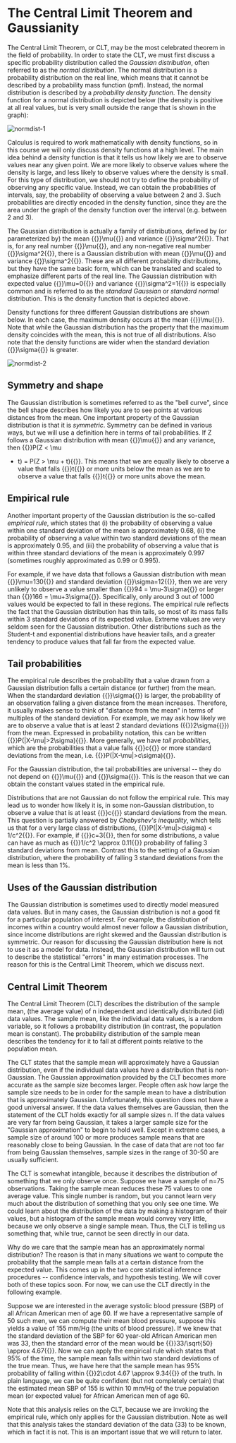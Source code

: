 The Central Limit Theorem and Gaussianity
=========================================

The Central Limit Theorem, or CLT, may be the most celebrated theorem
in the field of probability.  In order to state the CLT, we must first discuss a
specific probability distribution called the _Gaussian distribution_,
often referred to as the _normal distribution_.  The normal
distribution is a probability distribution on the real line, which
means that it cannot be described by a probability mass function
(pmf).  Instead, the normal distribution is described by a
_probability density function_.  The density function for a normal
distribution is depicted below (the density is positive at all
real values, but is very small outside the range that is shown in
the graph):

![normdist-1](/~kshedden/introds/images/norm1.svg)

Calculus is required to work mathematically with density functions, so
in this course we will only discuss density functions at a high level.
The main idea behind a density function is that it tells us how likely
we are to observe values near any given point.  We are more likely to
observe values where the density is large, and less likely to observe
values where the density is small.  For this type of distribution, we
should not try to define the probability of observing any specific
value.  Instead, we can obtain the probabilities of intervals, say,
the probability of observing a value between 2 and 3.  Such
probabilities are directly encoded in the density function, since they
are the area under the graph of the density function over the interval
(e.g. between 2 and 3).

The Gaussian distribution is actually a family of distributions,
defined by (or parameterized by) the mean {{<katex>}}\mu{{</katex>}}
and variance {{<katex>}}\sigma^2{{</katex>}}.  That is, for any real
number {{<katex>}}\mu{{</katex>}}, and any non-negative real number
{{<katex>}}\sigma^2{{</katex>}}, there is a Gaussian distribution with
mean {{<katex>}}\mu{{</katex>}} and variance
{{<katex>}}\sigma^2{{</katex>}}.  These are all different probability
distributions, but they have the same basic form, which can be
translated and scaled to emphasize different parts of the real line.
The Gaussian distribution with expected value
{{<katex>}}\mu=0{{</katex>}} and variance
{{<katex>}}\sigma^2=1{{</katex>}} is especially common and is referred
to as the _standard Gaussian_ or _standard normal_ distribution.  This
is the density function that is depicted above.

Density functions for three different Gaussian distributions are shown
below. In each case, the maximum density occurs at the mean
{{<katex>}}\mu{{</katex>}}.  Note that while the Gaussian distribution
has the property that the maximum density coincides with the mean,
this is not true of all distributions.  Also note that the density
functions are wider when the standard deviation
{{<katex>}}\sigma{{</katex>}} is greater.

![normdist-2](/~kshedden/introds/images/norm2.svg)

Symmetry and shape
------------------

The Gaussian distribution is sometimes referred to as the "bell
curve", since the bell shape describes how likely you are to see
points at various distances from the mean.  One important property of
the Gaussian distribution is that it is _symmetric_.  Symmetry can be
defined in various ways, but we will use a definition here in terms of
tail probabilities.  If Z follows a Gaussian distribution with mean
{{<katex>}}\mu{{</katex>}} and any variance, then {{<katex>}}P(Z < \mu
- t) = P(Z > \mu + t){{</katex>}}.  This means that we are equally
likely to observe a value that falls {{<katex>}}t{{</katex>}} or more
units below the mean as we are to observe a value that falls
{{<katex>}}t{{</katex>}} or more units above the mean.

Empirical rule
--------------

Another important property of the Gaussian distribution is the
so-called _empirical rule_, which states that (i) the probability of
observing a value within one standard deviation of the mean is
approximately 0.68, (ii) the probability of observing a value within
two standard deviations of the mean is approximately 0.95, and (iii)
the probability of observing a value that is within three standard
deviations of the mean is approximately 0.997 (sometimes roughly
approximated as 0.99 or 0.995).

For example, if we have data that follows a Gaussian distribution with
mean {{<katex>}}\mu=130{{</katex>}} and standard deviation
{{<katex>}}\sigma=12{{</katex>}}, then we are very unlikely to observe
a value smaller than {{<katex>}}94 = \mu-3\sigma{{</katex>}} or larger
than {{<katex>}}166 = \mu+3\sigma{{</katex>}}.  Specifically, only
around 3 out of 1000 values would be expected to fall in these
regions.  The empirical rule reflects the fact that the Gaussian
distribution has thin tails, so most of its mass falls within 3
standard deviations of its expected value.  Extreme values are very
seldom seen for the Gaussian distribution.  Other distributions such
as the Student-t and exponential distributions have heavier tails, and
a greater tendency to produce values that fall far from the expected
value.

Tail probabilities
------------------

The empirical rule describes the probability that a value drawn from
a Gaussian distribution falls a certain distance (or further) from
the mean.  When the standardard deviation {{<katex>}}\sigma{{</katex>}}
is larger, the probability of an observation falling a given distance
from the mean increases.  Therefore, it usually
makes sense to think of "distance from the mean" in terms of
multiples of the standard deviation.  For example, we may ask
how likely we are to observe a value that is at least 2 standard
deviations ({{<katex>}}2\sigma{{</katex>}}) from the mean.  Expressed
in probability notation, this can be written
{{<katex>}}P(|X-\mu|>2\sigma){{</katex>}}.  More generally, we
have _tail probabilities_, which are the probabilities that
a value falls {{<katex>}}c{{</katex>}} or more standard deviations
from the mean, i.e.
{{<katex>}}P(|X-\mu|>c\sigma){{</katex>}}.

For the Gaussian distribution, the tail probabilities are universal --
they do not depend on {{<katex>}}\mu{{</katex>}} and {{<katex>}}\sigma{{</katex>}}.
This is the reason that we can obtain the constant values stated in the
empirical rule.

Distributions that are not Gaussian do not follow the empirical rule.
This may lead us to wonder how likely it is, in some non-Gaussian
distribution, to observe a value that is at least {{<katex>}}c{{</katex>}}
standard deviations from the mean.  This question is partially answered
by _Chebyshev's inequality_, which tells us that for a very large
class of distributions, {{<katex>}}P(|X-\mu|>c\sigma) < 1/c^2{{</katex>}}.
For example, if {{<katex>}}c=3{{</katex>}}, then for some distributions,
a value can
have as much as {{<katex>}}1/c^2 \approx 0.11{{</katex>}} probability
of falling 3 standard deviations from mean.  Contrast this to the
setting of a Gaussian distribution, where the probability of falling
3 standard deviations from the mean is less than 1%.

Uses of the Gaussian distribution
---------------------------------

The Gaussian distribution is sometimes used to directly model measured
data values.  But in many cases, the Gaussian distribution is not a
good fit for a particular population of interest.  For example, the
distribution of incomes within a country would almost never follow a
Gaussian distribution, since income distributions are right skewed and
the Gaussian distribution is symmetric.  Our reason for discussing the
Gaussian distribution here is not to use it as a model for data.
Instead, the Gaussian distribution will turn out to describe the
statistical "errors" in many estimation processes.  The reason for
this is the Central Limit Theorem, which we discuss next.

Central Limit Theorem
---------------------

The Central Limit Theorem (CLT) describes the distribution of the
sample mean, (the average value) of n independent and identically
distributed (iid) data values.  The sample mean, like the individual
data values, is a random variable, so it follows a probability
distribution (in contrast, the population mean is constant).  The
probability distribution of the sample mean describes the tendency for
it to fall at different points relative to the population mean.

The CLT states that the sample mean will approximately have a Gaussian
distribution, even if the individual data values have a distribution
that is non-Gaussian.  The Gaussian approximation provided by the CLT
becomes more accurate as the sample size becomes larger.  People often
ask how large the sample size needs to be in order for the sample mean
to have a distribution that is approximately Gaussian.  Unfortunately,
this question does not have a good universal answer.  If the data
values themselves are Gaussian, then the statement of the CLT holds
exactly for all sample sizes n.  If the data values are very far from
being Gaussian, it takes a larger sample size for the "Gaussian
approximation" to begin to hold well.  Except in extreme cases, a
sample size of around 100 or more produces sample means that are
reasonably close to being Gaussian.  In the case of data that are not
too far from being Gaussian themselves, sample sizes in the range of
30-50 are usually sufficient.

The CLT is somewhat intangible, because it describes the distribution
of something that we only observe once.  Suppose we have a sample of
n=75 observations.  Taking the sample mean reduces these 75 values to
one average value.  This single number is random, but you cannot learn
very much about the distribution of something that you only see one
time.  We could learn about the distribution of the data by making a
histogram of their values, but a histogram of the sample mean would
convey very little, because we only observe a single sample mean.
Thus, the CLT is telling us something that, while true, cannot be seen
directly in our data.

Why do we care that the sample mean has an approximately normal
distribution?  The reason is that in many situations we want to
compute the probability that the sample mean falls at a certain
distance from the expected value.  This comes up in the two core
statistical inference procedures -- confidence intervals, and
hypothesis testing.  We will cover both of these topics soon.  For
now, we can use the CLT directly in the following example.

Suppose we are interested in the average systolic blood pressure (SBP)
of all African American men of age 60.  If we have a representative
sample of 50 such men, we can compute their mean blood pressure,
suppose this yields a value of 155 mm/Hg (the units of blood
pressure).  If we knew that the standard deviation of the SBP for 60
year-old African American men was 33, then the standard error of the
mean would be {{<katex>}}33/\sqrt{50} \approx 4.67{{</katex>}}.  Now
we can apply the empirical rule which states that 95% of the time, the
sample mean falls within two standard deviations of the true mean.
Thus, we have here that the sample mean has 95% probability of falling
within {{<katex>}}2\cdot 4.67 \approx 9.34{{</katex>}} of the truth.
In plain language, we can be quite confident (but not completely
certain) that the estimated mean SBP of 155 is within 10 mm/Hg of the
true population mean (or expected value) for African American men of
age 60.

Note that this analysis relies on the CLT, because we are invoking the
empirical rule, which only applies for the Gaussian distribution.
Note as well that this analysis takes the standard deviation of the
data (33) to be known, which in fact it is not.  This is an important
issue that we will return to later.
